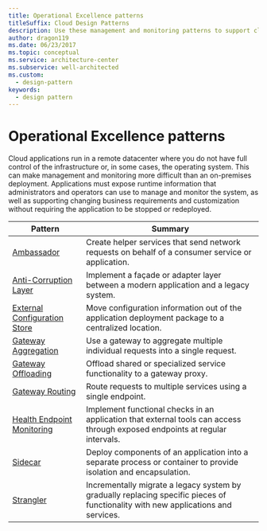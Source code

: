 ```yaml
---
title: Operational Excellence patterns
titleSuffix: Cloud Design Patterns
description: Use these management and monitoring patterns to support cloud applications, which offer special challenges because the applications run in a remote datacenter.
author: dragon119
ms.date: 06/23/2017
ms.topic: conceptual
ms.service: architecture-center
ms.subservice: well-architected
ms.custom:
  - design-pattern
keywords:
  - design pattern
---
```


# Operational Excellence patterns

Cloud applications run in a remote datacenter where you do not have full control of the infrastructure or, in some cases, the operating system. This can make management and monitoring more difficult than an on-premises deployment. Applications must expose runtime information that administrators and operators can use to manage and monitor the system, as well as supporting changing business requirements and customization without requiring the application to be stopped or redeployed.

|                              Pattern                               |                                                              Summary                                                              |
|--------------------------------------------------------------------|-----------------------------------------------------------------------------------------------------------------------------------|
|                   [Ambassador](../patterns/ambassador.md)                   |                 Create helper services that send network requests on behalf of a consumer service or application.                 |
|        [Anti-Corruption Layer](../patterns/anti-corruption-layer.md)        |                       Implement a façade or adapter layer between a modern application and a legacy system.                       |
| [External Configuration Store](../patterns/external-configuration-store.md) |                Move configuration information out of the application deployment package to a centralized location.                |
|          [Gateway Aggregation](../patterns/gateway-aggregation.md)          |                          Use a gateway to aggregate multiple individual requests into a single request.                           |
|           [Gateway Offloading](../patterns/gateway-offloading.md)           |                              Offload shared or specialized service functionality to a gateway proxy.                              |
|              [Gateway Routing](../patterns/gateway-routing.md)              |                                   Route requests to multiple services using a single endpoint.                                    |
|   [Health Endpoint Monitoring](../patterns/health-endpoint-monitoring.md)   |   Implement functional checks in an application that external tools can access through exposed endpoints at regular intervals.    |
|                      [Sidecar](../patterns/sidecar.md)                      |         Deploy components of an application into a separate process or container to provide isolation and encapsulation.          |
|                    [Strangler](../patterns/strangler-fig.md)                    | Incrementally migrate a legacy system by gradually replacing specific pieces of functionality with new applications and services. |
